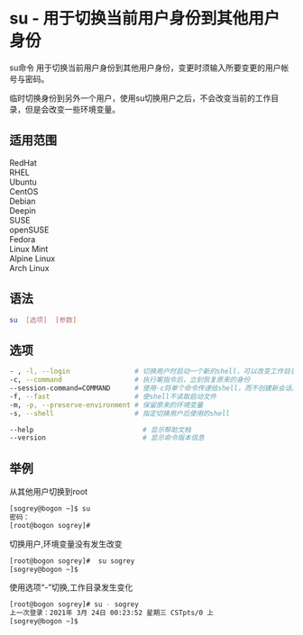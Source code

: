 # su - 用于切换当前用户身份到其他用户身份

su命令 用于切换当前用户身份到其他用户身份，变更时须输入所要变更的用户帐号与密码。

临时切换身份到另外一个用户，使用su切换用户之后，不会改变当前的工作目录，但是会改变一些环境变量。


## 适用范围

<!-- <div class="svg linux">Linux</div> -->
<div class="svg redhat">RedHat</div>
<div class="svg rhel">RHEL</div>
<div class="svg ubuntu">Ubuntu</div>
<div class="svg centos">CentOS</div>
<div class="svg debian">Debian</div>
<div class="svg deepin">Deepin</div>
<div class="svg suse">SUSE</div>
<div class="svg opensuse">openSUSE</div>
<div class="svg fedora">Fedora</div>
<div class="svg linuxmint">Linux Mint</div>
<!-- <div class="svg mxlinux">MX Linux</div> -->
<div class="svg alpinelinux">Alpine Linux</div>
<div class="svg archlinux">Arch Linux</div>

## 语法

``` bash
su  [选项]  [参数]
```

## 选项

``` bash
- , -l, --login                # 切换用户时启动一个新的shell，可以改变工作目录以及环境变量
-c, --command                  # 执行案指令后，立刻恢复原来的身份
--session-command=COMMAND      # 使用-c将单个命令传递给shell，而不创建新会话。
-f, --fast                     # 使shell不读取启动文件
-m, -p, --preserve-environment # 保留原来的环境变量
-s, --shell                    # 指定切换用户后使用的shell

--help                           # 显示帮助文档
--version                        # 显示命令版本信息
```
## 举例
从其他用户切换到root
``` bash
[sogrey@bogon ~]$ su
密码：
[root@bogon sogrey]#  
```
切换用户,环境变量没有发生改变
``` bash
[root@bogon sogrey]#  su sogrey
[sogrey@bogon ~]$ 
```
使用选项“-”切换,工作目录发生变化
``` bash
[root@bogon sogrey]# su - sogrey
上一次登录：2021年 3月 24日 00:23:52 星期三 CSTpts/0 上
[sogrey@bogon ~]$ 
```